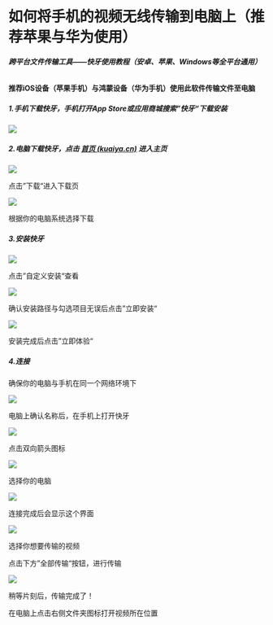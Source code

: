 # 如何将手机的视频无线传输到电脑上（推荐苹果与华为使用）

###### **跨平台文件传输工具——快牙使用教程（安卓、苹果、Windows等全平台通用）**

#### 推荐iOS设备（苹果手机）与鸿蒙设备（华为手机）使用此软件传输文件至电脑

##### 1.手机下载快牙，手机打开App Store或应用商城搜索”快牙“下载安装

![](./pic/01.jpg)

##### 2.电脑下载快牙，点击 [首页 (kuaiya.cn)](https://www.kuaiya.cn/) 进入主页

![](./pic/02.png)

点击”下载“进入下载页

![](./pic/03.png)

根据你的电脑系统选择下载

##### 3.安装快牙

![](./pic/04.png)

点击”自定义安装“查看

![](./pic/05.png)

确认安装路径与勾选项目无误后点击”立即安装“

![](./pic/06.png)

安装完成后点击”立即体验“

##### 4.连接

确保你的电脑与手机在同一个网络环境下

![](./pic/07.png)

电脑上确认名称后，在手机上打开快牙

![](./pic/08.png)

点击双向箭头图标

![](./pic/09.png)

选择你的电脑

![](./pic/10.png)

连接完成后会显示这个界面

![](./pic/11.png)

选择你想要传输的视频

点击下方”全部传输“按钮，进行传输

![](./pic/12.png)

稍等片刻后，传输完成了！

在电脑上点击右侧文件夹图标打开视频所在位置

